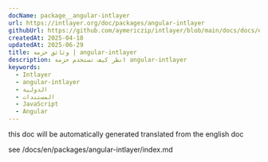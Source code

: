 ```yaml
---
docName: package__angular-intlayer
url: https://intlayer.org/doc/packages/angular-intlayer
githubUrl: https://github.com/aymericzip/intlayer/blob/main/docs/docs/en/packages/angular-intlayer/index.md
createdAt: 2025-04-18
updatedAt: 2025-06-29
title: وثائق حزمة | angular-intlayer
description: انظر كيف تستخدم حزمة angular-intlayer
keywords:
  - Intlayer
  - angular-intlayer
  - الدولية
  - المستندات
  - JavaScript
  - Angular
---
```


this doc will be automatically generated translated from the english doc

see /docs/en/packages/angular-intlayer/index.md
